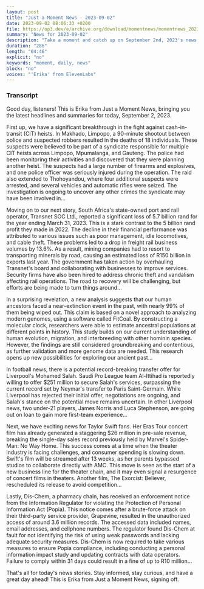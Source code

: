 ```yaml
---
layout: post
title: "Just a Moment News - 2023-09-02"
date: 2023-09-02 08:06:33 +0200
file: https://op3.dev/e/archive.org/download/momentnews/momentnews_2023-09-02.mp3
summary: "News for 2023-09-02"
description: "Take a moment and catch up on September 2nd, 2023's news."
duration: "286"
length: "04:46"
explicit: "no"
keywords: "moment, daily, news"
block: "no"
voices: "'Erika' from ElevenLabs"
---
```


### Transcript

Good day, listeners! This is Erika from Just a Moment News, bringing you the latest headlines and summaries for today, September 2, 2023.

First up, we have a significant breakthrough in the fight against cash-in-transit (CIT) heists. In Makhado, Limpopo, a 90-minute shootout between police and suspected robbers resulted in the deaths of 18 individuals. These suspects were believed to be part of a syndicate responsible for multiple CIT heists across Limpopo, Mpumalanga, and Gauteng. The police had been monitoring their activities and discovered that they were planning another heist. The suspects had a large number of firearms and explosives, and one police officer was seriously injured during the operation. The raid also extended to Thohoyandou, where four additional suspects were arrested, and several vehicles and automatic rifles were seized. The investigation is ongoing to uncover any other crimes the syndicate may have been involved in...

Moving on to our next story, South Africa's state-owned port and rail operator, Transnet SOC Ltd., reported a significant loss of 5.7 billion rand for the year ending March 31, 2023. This is a stark contrast to the 5 billion rand profit they made in 2022. The decline in their financial performance was attributed to various issues such as poor management, idle locomotives, and cable theft. These problems led to a drop in freight rail business volumes by 13.6%. As a result, mining companies had to resort to transporting minerals by road, causing an estimated loss of R150 billion in exports last year. The government has taken action by overhauling Transnet's board and collaborating with businesses to improve services. Security firms have also been hired to address chronic theft and vandalism affecting rail operations. The road to recovery will be challenging, but efforts are being made to turn things around...

In a surprising revelation, a new analysis suggests that our human ancestors faced a near-extinction event in the past, with nearly 99% of them being wiped out. This claim is based on a novel approach to analyzing modern genomes, using a software called FitCoal. By constructing a molecular clock, researchers were able to estimate ancestral populations at different points in history. This study builds on our current understanding of human evolution, migration, and interbreeding with other hominin species. However, the findings are still considered groundbreaking and contentious, as further validation and more genome data are needed. This research opens up new possibilities for exploring our ancient past...

In football news, there is a potential record-breaking transfer offer for Liverpool's Mohamed Salah. Saudi Pro League team Al-Ittihad is reportedly willing to offer $251 million to secure Salah's services, surpassing the current record set by Neymar's transfer to Paris Saint-Germain. While Liverpool has rejected their initial offer, negotiations are ongoing, and Salah's stance on the potential move remains uncertain. In other Liverpool news, two under-21 players, James Norris and Luca Stephenson, are going out on loan to gain more first-team experience...

Next, we have exciting news for Taylor Swift fans. Her Eras Tour concert film has already generated a staggering $26 million in pre-sale revenue, breaking the single-day sales record previously held by Marvel's Spider-Man: No Way Home. This success comes at a time when the theater industry is facing challenges, and consumer spending is slowing down. Swift's film will be streamed after 13 weeks, as her parents bypassed studios to collaborate directly with AMC. This move is seen as the start of a new business line for the theater chain, and it may even signal a resurgence of concert films in theaters. Another film, The Exorcist: Believer, rescheduled its release to avoid competition...

Lastly, Dis-Chem, a pharmacy chain, has received an enforcement notice from the Information Regulator for violating the Protection of Personal Information Act (Popia). This notice comes after a brute-force attack on their third-party service provider, Grapevine, resulted in the unauthorized access of around 3.6 million records. The accessed data included names, email addresses, and cellphone numbers. The regulator found Dis-Chem at fault for not identifying the risk of using weak passwords and lacking adequate security measures. Dis-Chem is now required to take various measures to ensure Popia compliance, including conducting a personal information impact study and updating contracts with data operators. Failure to comply within 31 days could result in a fine of up to R10 million...

That's all for today's news stories. Stay informed, stay curious, and have a great day ahead! This is Erika from Just a Moment News, signing off.
